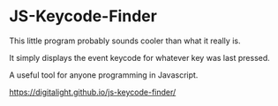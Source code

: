 # JS-Keycode-Finder

This little program probably sounds cooler than what it really is.  

It simply displays the event keycode for whatever key was last pressed.  

A useful tool for anyone programming in Javascript.  

https://digitalight.github.io/js-keycode-finder/